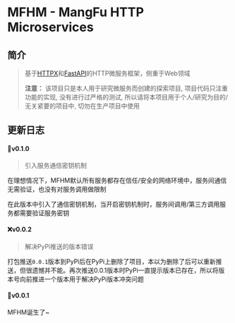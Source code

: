 # MFHM - MangFu HTTP Microservices



## 简介

> 基于[HTTPX](https://github.com/encode/httpx)和[FastAPI](https://github.com/tiangolo/fastapi)的HTTP微服务框架，侧重于Web领域
>
> **注意：** 该项目只是本人用于研究微服务而创建的探索项目, 项目代码只注重功能的实现, 没有进行过严格的测试, 所以请将本项目用于个人/研究为目的/无关紧要的项目中, 切勿在生产项目中使用



## 更新日志

#### 🔑v0.1.0

>    引入服务通信密钥机制

在理想情况下，MFHM默认所有服务都存在信任/安全的网络环境中，服务间通信无需验证，也没有对服务调用做限制

在此版本中引入了通信密钥机制，当开启密钥机制时，服务间调用/第三方调用服务都需要验证服务密钥

#### ❌v0.0.2

>   解决PyPi推送的版本错误

打包推送`0.0.1`版本到PyPi后在PyPi上删除了项目，本以为删除了后可以重新推送，但很遗憾并不能。再次推送0.0.1版本时PyPi一直提示版本已存在，所以将版本号向前推进一个版本用于解决PyPi版本冲突问题

#### 🚀v0.0.1

MFHM诞生了~